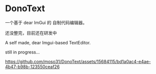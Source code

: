 # DonoText

一个基于 dear ImGui 的 自制代码编辑器。

还没整完，目前还在研发中

A self made, dear Imgui-based TextEditor.

still in progress...

https://github.com/moso31/DonoText/assets/15684115/bd1a0ac4-e4ae-4b47-b98b-123550ceaf26

